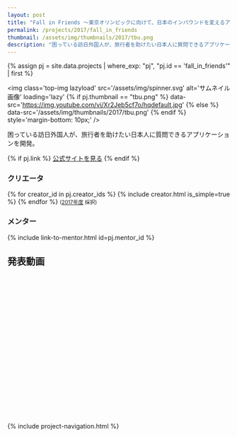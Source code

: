 ```yaml
---
layout: post
title: "Fall in Friends ～東京オリンピックに向けて、日本のインバウンドを変えるアプリを作る ～"
permalink: /projects/2017/fall_in_friends
thumbnail: /assets/img/thumbnails/2017/tbu.png
description: "困っている訪日外国人が、旅行者を助けたい日本人に質問できるアプリケーションを開発。"
---
```


{% assign pj = site.data.projects | where_exp: "pj", "pj.id == 'fall_in_friends'" | first %}

<img class='top-img lazyload' src='/assets/img/spinner.svg' alt='サムネイル画像' loading='lazy'
{% if pj.thumbnail == "tbu.png" %} data-src='https://img.youtube.com/vi/Xr2Jeb5cf7o/hqdefault.jpg'
{% else %}                         data-src='/assets/img/thumbnails/2017/tbu.png'
{% endif %}                        style='margin-bottom: 10px;' />

困っている訪日外国人が、旅行者を助けたい日本人に質問できるアプリケーションを開発。

{% if pj.link %}
<a href="{{ pj.link }}" target="_blank" class="button">公式サイトを見る</a>
{% endif %}

### クリエータ
<p>
{% for creator_id in pj.creator_ids %}
  {% include creator.html is_simple=true %}
{% endfor %}
<small>(<a href='/projects/2017'>2017年度</a> 採択)</small>
</p>

### メンター
<p>{% include link-to-mentor.html id=pj.mentor_id %}</p>

## 発表動画
<div class="youtube">
  <iframe width="560" height="315" class="lazyload" data-src="https://www.youtube.com/embed/Xr2Jeb5cf7o?rel=0" frameborder="0" allowfullscreen=""></iframe>
</div>

{% include project-navigation.html %}

